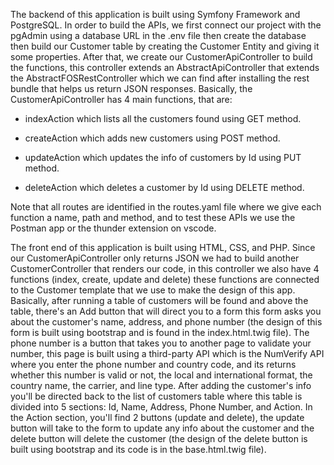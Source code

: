 The backend of this application is built using Symfony Framework and
PostgreSQL. In order to build the APIs, we first connect our project
with the pgAdmin using a database URL in the .env file then create the
database then build our Customer table by creating the Customer Entity
and giving it some properties. After that, we create our
CustomerApiController to build the functions, this controller extends an
AbstractApiController that extends the AbstractFOSRestController which
we can find after installing the rest bundle that helps us return JSON
responses. Basically, the CustomerApiController has 4 main functions,
that are:

-   indexAction which lists all the customers found using GET method.

-   createAction which adds new customers using POST method.

-   updateAction which updates the info of customers by Id using PUT
    method.

-   deleteAction which deletes a customer by Id using DELETE method.

Note that all routes are identified in the routes.yaml file where we
give each function a name, path and method, and to test these APIs we
use the Postman app or the thunder extension on vscode.

The front end of this application is built using HTML, CSS, and PHP.
Since our CustomerApiController only returns JSON we had to build
another CustomerController that renders our code, in this controller we
also have 4 functions (index, create, update and delete) these functions
are connected to the Customer template that we use to make the design of
this app. Basically, after running a table of customers will be found
and above the table, there's an Add button that will direct you to a
form this form asks you about the customer's name, address, and phone
number (the design of this form is built using bootstrap and is found in
the index.html.twig file). The phone number is a button that takes you
to another page to validate your number, this page is built using a
third-party API which is the NumVerify API where you enter the phone
number and country code, and its returns whether this number is valid or
not, the local and international format, the country name, the carrier,
and line type. After adding the customer's info you'll be directed back
to the list of customers table where this table is divided into 5
sections: Id, Name, Address, Phone Number, and Action. In the Action
section, you'll find 2 buttons (update and delete), the update button
will take to the form to update any info about the customer and the
delete button will delete the customer (the design of the delete button
is built using bootstrap and its code is in the base.html.twig file).
